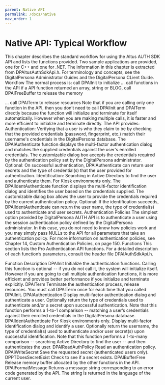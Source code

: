 ```yaml
---
parent: Native API
permalink: /docs/native
nav_order: 1
---
```

# Native API: Typical Workflow

This chapter describes the standard workflow for using the Altus AUTH SDK API and lists the functions provided.
Two sample applications are provided, one for C++ and one for .NET.
The information in this chapter is extracted from DPAltusAuthSdkApi.h.
For terminology and concepts, see the DigitalPersona Administrator Guides and the DigitalPersona CLient Guide.
Workflow
The normal process is:
call DPAlInit to initialize
...
call functions in the API
if a API function returned an array, string or BLOG, call DPAlFreeBuffer to release the memory

...
call DPAlTerm to release resources
Note that if you are calling only one function in the API, then you don’t need to call DPAlInit and DPAlTerm directly because the function will initialize and terminate for itself automatically. However when you are making multiple calls, it is faster and more efficient to initialize and terminate directly.
The API provides:
Authentication: Verifying that a user is who they claim to be by checking that the provided credentials (password, fingerprint, etc.) match their username's credentials in the DigitalPersona database.
The DPAlAuthenticate function displays the multi-factor authentication dialog and matches the supplied credentials against the user's enrolled credentials. The customizable dialog box accepts the credentials required by the authentication policy set by the DigitalPersona administrator.
Optional: On successful authentication, DPAlAuthenticate can return user secrets and the type of credential(s) that the user provided for authentication.
Identification: Searching in Active Directory to find the user and authenticate them. For Kiosk environments only.
The DPAlIdentAuthenticate function displays the multi-factor identification dialog and identifies the user based on the credentials supplied. The customizable dialog box allows the user to provide the credentials required by the current authentication policy.
Optional: If the identification succeeds, DPAlIdentAuthenticate can return the user name, the type of credential(s) used to authenticate and user secrets.
Authentication Policies
The simplest option provided by DigitalPersona AUTH API is to authenticate a user using the session authentication policy defined by the DigitalPersona administrator. In this case, you do not need to know how policies work and you may simply pass NULLs to the API for all parameters that take an authentication policy.
For more information on authentication policies, see Chapter 14, Custom Authentication Policies, on page 150.
Functions
This section lists the Pro Authentication API functions. For a detailed description of each function’s parameters, consult the header file DPAlAuthSdkApi.h.

Function	Description
DPAlInit	Initialize the authentication functions.
Calling this function is optional -- if you do not call it, the system will initialize itself. However if you are going to call multiple authentication functions, it is more efficient and provides better performance if you initialize and terminate explicitly.
DPAlTerm	Terminate the authentication process, release resources.
You must call DPAlTerm once for each time that you called DPAlInit.
DPAlAuthentication	Display multi-factor authentication dialog and authenticate a user. Optionally return the type of credentials used to authenticate and/or a secret upon successful authentication.
Note that this function performs a 1-to-1 comparison -- matching a user’s credentials against their enrolled credentials in the DigitalPersona database.
DPAlIdentAuthenticate	For Kiosk environments only. Display multi-factor identification dialog and identify a user. Optionally return the username, the type of credential(s) used to authenticate and/or user secret(s) upon successful identification.
Note that this function performs a 1-to-many comparison -- searching Active Directory to find the user -- and then authenticates the user.
DPAlReadAuthPolicy	Read an authentication policy.
DPAlWriteSecret	Save the requested secret (authenticated users only).
DPPTDoesSecretExist	Check to see if a secret exists.
DPAlBufferFree	Release memory buffer allocated by the other functions in the API.
DPAlFormatMessage	Returns a message string corresponding to an error code generated by the API. The string is returned in the language of the current user.

